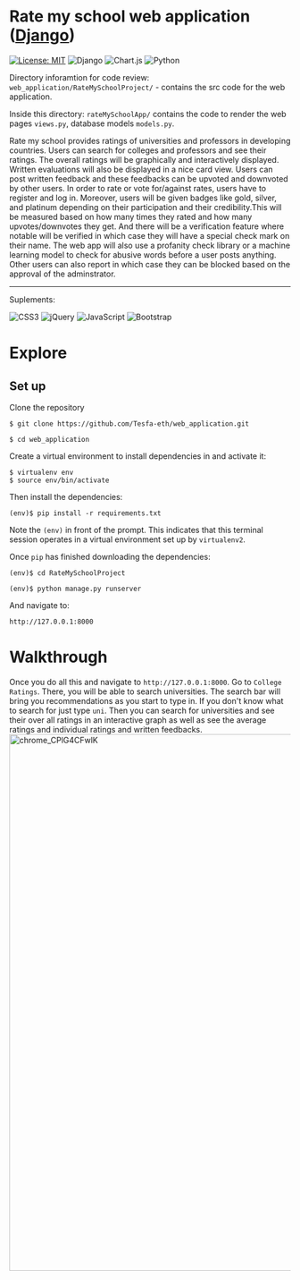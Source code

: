 # Rate my school web application ([Django](https://www.djangoproject.com/))
[![License: MIT](https://img.shields.io/badge/License-MIT-yellow.svg)](https://opensource.org/licenses/MIT) ![Django](https://img.shields.io/badge/django-%23092E20.svg?style=for-the-badge&logo=django&logoColor=white) ![Chart.js](https://img.shields.io/badge/chart.js-F5788D.svg?style=for-the-badge&logo=chart.js&logoColor=white) ![Python](https://img.shields.io/badge/python-3670A0?style=for-the-badge&logo=python&logoColor=ffdd54)

Directory inforamtion for code review:
```web_application/RateMySchoolProject/``` - contains the src code for the web application.

Inside this directory: ```rateMySchoolApp/``` contains the code to render the web pages ```views.py```, database models ```models.py```. 

Rate my school provides ratings of universities and professors in developing countries. Users can search for colleges and professors and see their ratings. The overall ratings will be graphically and interactively displayed. Written evaluations will also be displayed in a nice card view. Users can post written feedback and these feedbacks can be upvoted and downvoted by other users. In order to rate or vote for/against rates, users have to register and log in. Moreover, users will be given badges like gold, silver, and platinum depending on their participation and their credibility.This will be measured based on how many times they rated and how many upvotes/downvotes they get. And there will be a verification feature where notable will be verified in which case they will have a special check mark on their name. The web app will also use a profanity check library or a machine learning model to check for abusive words before a user posts anything. Other users can also report in which case they can be blocked based on the approval of the adminstrator.
<hr />
Suplements:

![CSS3](https://img.shields.io/badge/css3-%231572B6.svg?style=for-the-badge&logo=css3&logoColor=white) ![jQuery](https://img.shields.io/badge/jquery-%230769AD.svg?style=for-the-badge&logo=jquery&logoColor=white) ![JavaScript](https://img.shields.io/badge/javascript-%23323330.svg?style=for-the-badge&logo=javascript&logoColor=%23F7DF1E) ![Bootstrap](https://img.shields.io/badge/bootstrap-%23563D7C.svg?style=for-the-badge&logo=bootstrap&logoColor=white) 

# Explore
## Set up
Clone the repository

```
$ git clone https://github.com/Tesfa-eth/web_application.git
```
```
$ cd web_application
```

Create a virtual environment to install dependencies in and activate it:
```
$ virtualenv env
$ source env/bin/activate
```

Then install the dependencies:

```
(env)$ pip install -r requirements.txt
```

Note the ```(env)``` in front of the prompt. This indicates that this terminal session operates in a virtual environment set up by ```virtualenv2```.

Once ```pip``` has finished downloading the dependencies:
```
(env)$ cd RateMySchoolProject
```

```
(env)$ python manage.py runserver
```
And navigate to:
```
http://127.0.0.1:8000
```

# Walkthrough
Once you do all this and navigate to ```http://127.0.0.1:8000```. Go to ```College Ratings```. There, you will be able to search universities. The search bar will bring you recommendations as you start to type in. If you don't know what to search for just type ```uni```. Then you can search for universities and see their over all ratings in an interactive graph as well as see the average ratings and individual ratings and written feedbacks.
<img width="960" alt="chrome_CPlG4CFwlK" src="https://user-images.githubusercontent.com/62855279/159392394-7bee3f8a-e18c-40c0-a459-0f454761980f.png">

